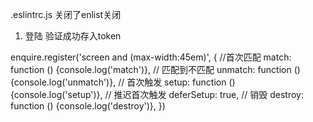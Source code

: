 .eslintrc.js 关闭了enlist关闭

1. 登陆 验证成功存入token

enquire.register('screen and (max-width:45em)', {
    //首次匹配
    match: function () {console.log('match')},
    // 匹配到不匹配
    unmatch: function () {console.log('unmatch')},
    // 首次触发
    setup: function () {console.log('setup')},
    // 推迟首次触发
    deferSetup: true,
    // 销毁
    destroy: function () {console.log('destroy')},
})